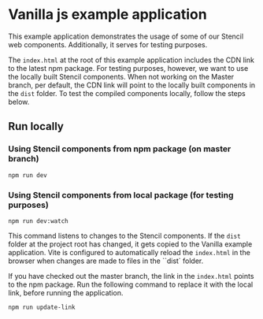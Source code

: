 # Vanilla js example application

This example application demonstrates the usage of some of our Stencil web components. Additionally, it serves for testing purposes.

The `index.html` at the root of this example application includes the CDN link to the latest npm package. 
For testing purposes, however, we want to use the locally built Stencil components. 
When not working on the Master branch, per default, the CDN link will point to the locally built components in the ```dist``` folder.
To test the compiled components locally, follow the steps below.

## Run locally

### Using Stencil components from npm package (on master branch)

```npm run dev```

### Using Stencil components from local package (for testing purposes)


 ```npm run dev:watch```

 This command listens to changes to the Stencil components. If the ``dist`` folder at the project root has changed, it gets copied to the Vanilla example application. Vite is configured to automatically reload the ```index.html``` in the browser when changes are made to files in the ``dist` folder. 

 If you have checked out the master branch, the link in the ```index.html``` points to the npm package. Run the following command to replace it with the local link, before running the application.

 ```npm run update-link```
